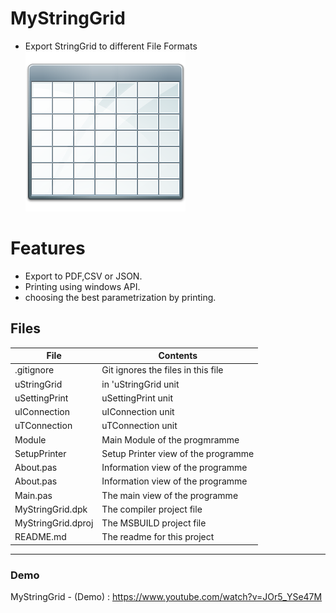# MyStringGrid
- Export StringGrid to different File Formats                 
![](MyStringGrid.png) 


# Features  

- Export to PDF,CSV or JSON.
- Printing using windows API.
- choosing the best parametrization by printing.


## Files

| File | Contents | 
| --- | --- |
| .gitignore | Git ignores the files in this file |
| uStringGrid| in 'uStringGrid unit |
| uSettingPrint| uSettingPrint unit |
| uIConnection | uIConnection unit |
| uTConnection | uTConnection unit |
| Module| Main Module of the progmramme |
| SetupPrinter | Setup Printer view of the programme|
| About.pas | Information view of the programme |
| About.pas | Information view of the programme |
| Main.pas | The main view of the programme |
| MyStringGrid.dpk | The compiler project file |
| MyStringGrid.dproj | The MSBUILD project file |
| README.md | The readme for this project |


------
### Demo
MyStringGrid - (Demo) : https://www.youtube.com/watch?v=JOr5_YSe47M


